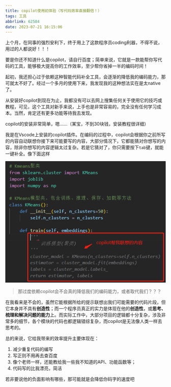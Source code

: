 ```yaml
---
title: copilot使用初体验（写代码效率直接翻倍！）
tags: 工具
abbrlink: 62584
date: 2023-07-21 16:15:06
---
```


上个月，在同事的强烈安利下，终于用上了这款程序员coding利器，不得不说，用过的人都说好！！！

要是你还不知道什么是copilot，请自行百度；简单来说，它就是一款能帮你写代码的工具，能够极大提高你的工作效率，至少帮你省掉一半的编码时间！

起初，我还担心过于依赖这种智能代码补全工具，会逐渐的降低我的编码能力，那可就太不好了。经过一个多月的使用下来，我发现我的这种想法实在是太native了。

从安装好copilot到现在为止，我都没有可以去网上搜集任何关于使用它的技巧或教程，可见，这个工具对新手来说，上手也是非常容易的，完全没有任何学习成本。当然，肯定还有更多功能等待我去发现。

copilot的安装非常简单，嗯......（某宝，不到30块钱，安装教程很详细）

我是在Vscode上安装的copilot插件。在编码的过程中，copilot会根据你之前所写的内容自动联想你接下来可能要写的内容，大部分情况下，它都能猜对你想写的内容，除非你想写的内容逻辑太过复杂。若是它猜对了，你只需要按下`tab`键，就能一键补全。像下面这样

![copilot使用案例](./copilot-experience/copilot.jpg)

> 那过度依赖copilot会不会真的降低我们的编码能力，或者取代我们？？？

在我看来是不会的，虽然它能根据所给的提示联想出我们可能需要的代码片段，但它本身并不具有**创造性**；而一个程序员真正的实力是体现在他的**创造性**，或**思考、梳理和解决问题的能力**上。而实际工作中，大部分项目的逻辑都十分复杂，涉及非常多的细节，各个模块的代码也都逻辑错综复杂，而copilot是无法像人类一样去思考的。

总的来说，它给我带来的效率提升主要体现在： 
1. 减少重复代码的编写
2. 写正则不用再去查百度
3. 像个老师一样，还能教给我一些我不知道的API、功能函数等；
4. 代码写的比我漂亮，简洁

若非要说他的负面影响有哪些，那可能就是会降低你码字的速度吧